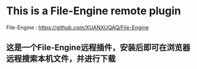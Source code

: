 # This is a File-Engine remote plugin
File-Engine : https://github.com/XUANXUQAQ/File-Engine

## 这是一个File-Engine远程插件，安装后即可在浏览器远程搜索本机文件，并进行下载

